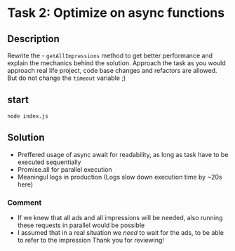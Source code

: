 # Task 2: Optimize on async functions

## Description

Rewrite the - ```getAllImpressions``` method to get better performance and explain the mechanics behind the solution.
Approach the task as you would approach real life project, code base changes and refactors are allowed. But do not change the ```timeout``` variable ;)  

## start

```node index.js```

## Solution

- Preffered usage of async await for readability, as long as task have to be executed sequentially
- Promise.all for parallel execution
- Meaningul logs in production (Logs slow down execution time by ~20s here)

### Comment

- If we knew that all ads and all impressions will be needed, also running these requests in parallel would be possible
- I assumed that in a real situation we *need* to wait for the ads, to be able to refer to the impression
Thank you for reviewing!
